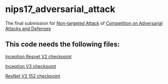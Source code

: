 # nips17_adversarial_attack
The final submission for
[Non-targeted Attack](https://www.kaggle.com/c/nips-2017-non-targeted-adversarial-attack)
of
[Competition on Adversarial Attacks and Defenses](https://github.com/tensorflow/cleverhans/tree/master/examples/nips17_adversarial_competition)

## This code needs the following files:
[Inception Resnet V2 checkpoint](http://download.tensorflow.org/models/ens_adv_inception_resnet_v2_2017_08_18.tar.gz)

[Inception V3 checkpoint](http://download.tensorflow.org/models/inception_v3_2016_08_28.tar.gz)

[ResNet V2 152 checkpoint](http://download.tensorflow.org/models/resnet_v2_152_2017_04_14.tar.gz)
